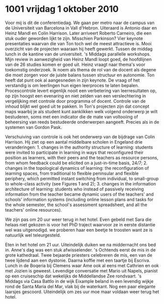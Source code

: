# 1001 vrijdag 1 oktober 2010
Voor mij is dit de conferentiedag. We gaan per metro naar de campus van de Universiteit van Barcelona in Vall d'Hebron. Uiteraard is Antonio daar en Heinz Mandl en Colin Harrison. Later arriveert Roberto Carneiro, die een stuk ouder geworden lijkt te zijn. Misschien Parkinson? Vier keynote presentaties waarvan die van Ton toch wel de meest attractieve is. Mooi overzicht van de projecten waaraan hij heeft gewerkt. Tussen de middag lunch in de kantine van de universiteit. 's Middags parallelle workshops. Mijn review in aanwezigheid van Heinz Mandl loopt goed, de hoofdlijnen van de 26 studies komen er goed uit. Heinz vraagt naar thema's voor toekomstig onderzoek. Ik noem als thema de rol van de docent als degene die moet zorgen voor de juiste balans tussen structuur en autonomie. Ton heeft dat punt ook al aangesneden in zijn keynote. De vraag of het verstandig is  om leerlingen hun eigen leerproces te laten bepalen. Procescontrole levert eigenlijk nooit een verbetering van leerresultaten op, op zijn hoogst een evenaring en niet zelden van een verslechtering in vergelijking met controle door programma of docent. Controle van de inhoud blijkt wel goed uit te pakken. In Ton's projecten zijn dat concept maps waarbij je als student kunt aanklikken welk volgend onderwerp je wilt bestuderen, soms met een indicator die de mate van voltooiing of beheersing van reeds bestudeerde onderwerpen aangeeft. Precies als in de systemen van Gordon Pask.

Verschuiving van controle is ook het onderwerp van de bijdrage van Colin Harrison. Hij ziet op een aantal middelbare scholen in Engeland drie veranderingen: 1. changes in the authority structure of learning: students were invited to participate in learning in ways that reconfigured their position as learners, with their peers and the teachers as resource persons, from whom feedback could be elicited on a just-in-time basis, 24/7; 2. changes in the topological dynamics of learning: the reconfiguration of learning spaces, from traditional to flexible peninsular and flexible periphery, which permitted instant switching from individual, to small-group to whole-class activity (see Figures 1 and 2); 3. changes in the information architecture of learning: students who instead of passively receiving information from the teacher became dynamic users of the teachers' and schools' information systems (including online lesson plans and tasks for the whole semester, the school's assessment spreadsheet, and all the teachers' online resources).

We zijn pas om 20 uur weer terug in het hotel. Even gebeld met Sara die helaas niet gekozen is voor het PhD traject waarvoor ze in eerste distantie wel was uitgenodigd. we proberen haar een beetje te troosten want ze is natuurlijk wel teleurgesteld. 

Eten in het hotel om 21 uur. Uiteindelijk duiken we na middernacht ons bed in. Anne's dag was een stuk afwisselender. 's Ochtends eerst de mis in de grote kathedraal. Twee bejaarde priesters celebreren de mis, een van de twee lijdend aan een dystonie. Daarna koffie met een taartje bij Escriva. Lunch in de Boqeria bij Clemens waar Ame ook al eens met Cathrien en ook met Jozien is geweest. Levendige conversatie met Mario uit Napels, pianist op een cruiseschip dat wekelijks de Middellandse Zee rondvaart. 's Middags via Casa Battlo in de wijk Eixample beland in een levendig wijkje rond de Santa Maria del Mar, vlak bij de waterkant. Nog een paar elegante laarsjes gescoord. Uiteindelijk om zes uur moe maar voldaan weer terug het hotel.

